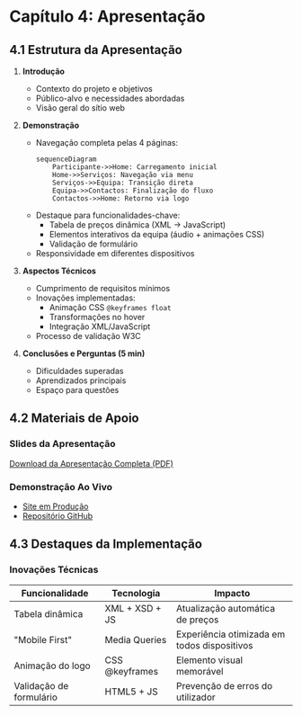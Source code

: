 # Capítulo 4: Apresentação

## 4.1 Estrutura da Apresentação

1. **Introdução**

   - Contexto do projeto e objetivos
   - Público-alvo e necessidades abordadas
   - Visão geral do sítio web

2. **Demonstração**

   - Navegação completa pelas 4 páginas:
     ```mermaid
     sequenceDiagram
         Participante->>Home: Carregamento inicial
         Home->>Serviços: Navegação via menu
         Serviços->>Equipa: Transição direta
         Equipa->>Contactos: Finalização do fluxo
         Contactos->>Home: Retorno via logo
     ```
   - Destaque para funcionalidades-chave:
     - Tabela de preços dinâmica (XML → JavaScript)
     - Elementos interativos da equipa (áudio + animações CSS)
     - Validação de formulário
   - Responsividade em diferentes dispositivos

3. **Aspectos Técnicos**

   - Cumprimento de requisitos mínimos
   - Inovações implementadas:
     - Animação CSS `@keyframes float`
     - Transformações no hover
     - Integração XML/JavaScript
   - Processo de validação W3C

4. **Conclusões e Perguntas (5 min)**
   - Dificuldades superadas
   - Aprendizados principais
   - Espaço para questões

## 4.2 Materiais de Apoio

### Slides da Apresentação

[Download da Apresentação Completa (PDF)](apresentacao.pdf)

### Demonstração Ao Vivo

- [Site em Produção](https://inf24tig39.netlify.app/)
- [Repositório GitHub](https://github.com/inf24tig39/inf24tig39)

## 4.3 Destaques da Implementação

### Inovações Técnicas

| Funcionalidade          | Tecnologia     | Impacto                                     |
| ----------------------- | -------------- | ------------------------------------------- |
| Tabela dinâmica         | XML + XSD + JS | Atualização automática de preços            |
| "Mobile First"          | Media Queries  | Experiência otimizada em todos dispositivos |
| Animação do logo        | CSS @keyframes | Elemento visual memorável                   |
| Validação de formulário | HTML5 + JS     | Prevenção de erros do utilizador            |
